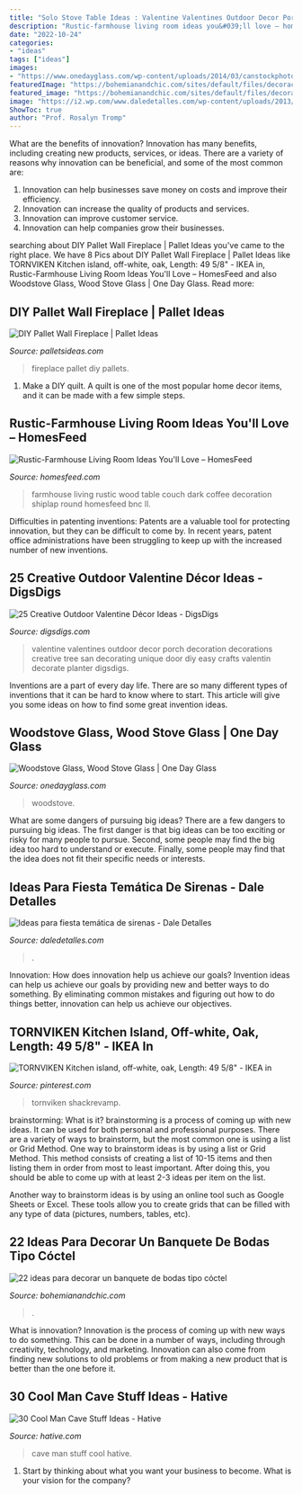 ```yaml
---
title: "Solo Stove Table Ideas : Valentine Valentines Outdoor Decor Porch Decoration Decorations Creative Tree San Decorating Unique Door Diy Easy Crafts Valentin Decorate Planter Digsdigs"
description: "Rustic-farmhouse living room ideas you&#039;ll love – homesfeed"
date: "2022-10-24"
categories:
- "ideas"
tags: ["ideas"]
images:
- "https://www.onedayglass.com/wp-content/uploads/2014/03/canstockphoto5074601.jpg"
featuredImage: "https://bohemianandchic.com/sites/default/files/decoracion_de_un_cocktail_para_boda.jpg"
featured_image: "https://bohemianandchic.com/sites/default/files/decoracion_de_un_cocktail_para_boda.jpg"
image: "https://i2.wp.com/www.daledetalles.com/wp-content/uploads/2013/09/mesadedulcesirenas2.jpg"
ShowToc: true
author: "Prof. Rosalyn Tromp"
---
```



What are the benefits of innovation?
Innovation has many benefits, including creating new products, services, or ideas. There are a variety of reasons why innovation can be beneficial, and some of the most common are: 
1. Innovation can help businesses save money on costs and improve their efficiency.
2. Innovation can increase the quality of products and services.
3. Innovation can improve customer service.
4. Innovation can help companies grow their businesses.

	

		
searching about DIY Pallet Wall Fireplace | Pallet Ideas you've came to the right place. We have 8 Pics about DIY Pallet Wall Fireplace | Pallet Ideas like TORNVIKEN Kitchen island, off-white, oak, Length: 49 5/8&quot; - IKEA in, Rustic-Farmhouse Living Room Ideas You&#039;ll Love – HomesFeed and also Woodstove Glass, Wood Stove Glass | One Day Glass. Read more:
		
    
## DIY Pallet Wall Fireplace | Pallet Ideas

<img loading=lazy src="http://www.palletsideas.com/wp-content/uploads/2016/05/recycled-pallet-fireplace.jpg" onerror="this.onerror=null;this.src='https://tse2.mm.bing.net/th?id=OIP.YoCrM7jv8ZtzMjNk25HdYAHaJ3&amp;pid=15.1';" alt="DIY Pallet Wall Fireplace | Pallet Ideas">

_Source: palletsideas.com_

>fireplace pallet diy pallets. 

	

1. Make a DIY quilt. A quilt is one of the most popular home decor items, and it can be made with a few simple steps.

    
## Rustic-Farmhouse Living Room Ideas You&#039;ll Love – HomesFeed

<img loading=lazy src="http://homesfeed.com/wp-content/uploads/2018/07/farmhouse-rustic-living-room-idea-white-shiplap-ceilings-dark-wood-floorings-wood-round-top-coffee-table-white-couch-white-upholstered-armchair-chalkboard-wall-decoration.jpg" onerror="this.onerror=null;this.src='https://tse1.mm.bing.net/th?id=OIP.Of23dTmxlTEngBiEpLJw7gHaLF&amp;pid=15.1';" alt="Rustic-Farmhouse Living Room Ideas You&#039;ll Love – HomesFeed">

_Source: homesfeed.com_

>farmhouse living rustic wood table couch dark coffee decoration shiplap round homesfeed bnc ll. 

	

Difficulties in patenting inventions:
Patents are a valuable tool for protecting innovation, but they can be difficult to come by. In recent years, patent office administrations have been struggling to keep up with the increased number of new inventions.

    
## 25 Creative Outdoor Valentine Décor Ideas - DigsDigs

<img loading=lazy src="https://www.digsdigs.com/photos/creative-outdoor-valentine-decor-ideas-7-554x1044.jpg" onerror="this.onerror=null;this.src='https://tse1.mm.bing.net/th?id=OIP.8Lhm_jS19bZG5en-VVj2ZwHaN9&amp;pid=15.1';" alt="25 Creative Outdoor Valentine Décor Ideas - DigsDigs">

_Source: digsdigs.com_

>valentine valentines outdoor decor porch decoration decorations creative tree san decorating unique door diy easy crafts valentin decorate planter digsdigs. 

	

Inventions are a part of every day life. There are so many different types of inventions that it can be hard to know where to start. This article will give you some ideas on how to find some great invention ideas.

    
## Woodstove Glass, Wood Stove Glass | One Day Glass

<img loading=lazy src="https://www.onedayglass.com/wp-content/uploads/2014/03/canstockphoto5074601.jpg" onerror="this.onerror=null;this.src='https://tse2.mm.bing.net/th?id=OIP.ObzNMcqDksq18M7zkDRFewHaLH&amp;pid=15.1';" alt="Woodstove Glass, Wood Stove Glass | One Day Glass">

_Source: onedayglass.com_

>woodstove. 

	

What are some dangers of pursuing big ideas?
There are a few dangers to pursuing big ideas. The first danger is that big ideas can be too exciting or risky for many people to pursue. Second, some people may find the big idea too hard to understand or execute. Finally, some people may find that the idea does not fit their specific needs or interests.

    
## Ideas Para Fiesta Temática De Sirenas - Dale Detalles

<img loading=lazy src="https://i2.wp.com/www.daledetalles.com/wp-content/uploads/2013/09/mesadedulcesirenas2.jpg" onerror="this.onerror=null;this.src='https://tse4.mm.bing.net/th?id=OIP.eC8dIw-0BZb4nh_tSJoNuAHaE8&amp;pid=15.1';" alt="Ideas para fiesta temática de sirenas - Dale Detalles">

_Source: daledetalles.com_

>. 

	

Innovation: How does innovation help us achieve our goals?
Invention ideas can help us achieve our goals by providing new and better ways to do something. By eliminating common mistakes and figuring out how to do things better, innovation can help us achieve our objectives.

    
## TORNVIKEN Kitchen Island, Off-white, Oak, Length: 49 5/8&quot; - IKEA In

<img loading=lazy src="https://i.pinimg.com/736x/54/27/6d/54276d29f5a3c04b50a331162048fcd8.jpg" onerror="this.onerror=null;this.src='https://tse2.mm.bing.net/th?id=OIP.U-RkwT3SiCSVXh_uoIQoQQHaJ3&amp;pid=15.1';" alt="TORNVIKEN Kitchen island, off-white, oak, Length: 49 5/8&quot; - IKEA in">

_Source: pinterest.com_

>tornviken shackrevamp. 

	

brainstorming: What is it?
brainstorming is a process of coming up with new ideas. It can be used for both personal and professional purposes. There are a variety of ways to brainstorm, but the most common one is using a list or Grid Method.
One way to brainstorm ideas is by using a list or Grid Method. This method consists of creating a list of 10-15 items and then listing them in order from most to least important. After doing this, you should be able to come up with at least 2-3 ideas per item on the list.

Another way to brainstorm ideas is by using an online tool such as Google Sheets or Excel. These tools allow you to create grids that can be filled with any type of data (pictures, numbers, tables, etc).

    
## 22 Ideas Para Decorar Un Banquete De Bodas Tipo Cóctel

<img loading=lazy src="https://bohemianandchic.com/sites/default/files/decoracion_de_un_cocktail_para_boda.jpg" onerror="this.onerror=null;this.src='https://tse3.mm.bing.net/th?id=OIP.vyKuKQbAgOta5dQ7Vw70DwHaLH&amp;pid=15.1';" alt="22 ideas para decorar un banquete de bodas tipo cóctel">

_Source: bohemianandchic.com_

>. 

	

What is innovation?
Innovation is the process of coming up with new ways to do something. This can be done in a number of ways, including through creativity, technology, and marketing. Innovation can also come from finding new solutions to old problems or from making a new product that is better than the one before it.

    
## 30 Cool Man Cave Stuff Ideas - Hative

<img loading=lazy src="https://hative.com/wp-content/uploads/2015/06/man-cave-stuff/32-man-cave-stuff-ideas.jpg" onerror="this.onerror=null;this.src='https://tse2.mm.bing.net/th?id=OIP.ym7RTeEPnDHQA1SbX95aAwHaO0&amp;pid=15.1';" alt="30 Cool Man Cave Stuff Ideas - Hative">

_Source: hative.com_

>cave man stuff cool hative. 

	

1) Start by thinking about what you want your business to become. What is your vision for the company?

